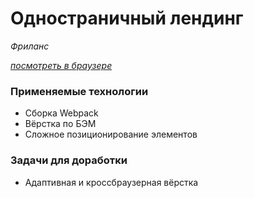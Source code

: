 # Одностраничный лендинг

*Фриланс*

*[посмотреть в браузере](https://zhannaav.github.io/Zird/)*

### **Применяемые технологии**

* Сборка Webpack
* Вёрстка по БЭМ
* Сложное позиционирование элементов

### **Задачи для доработки**

* Адаптивная и кроссбраузерная вёрстка
